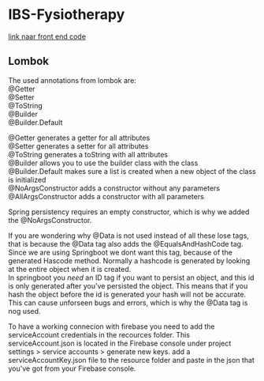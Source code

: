 # IBS-Fysiotherapy

[link naar front end code](https://github.com/hu-project334/project334/tree/main)

## Lombok
The used annotations from lombok are:  
@Getter  
@Setter  
@ToString  
@Builder  
@Builder.Default  
  
@Getter generates a getter for all attributes  
@Setter generates a setter for all attributes  
@ToString generates a toString with all attributes  
@Builder allows you to use the builder class with the class  
@Builder.Default makes sure a list is created when a new object of the class is initialized  
@NoArgsConstructor adds a constructor without any parameters  
@AllArgsConstructor adds a constructor with all parameters  
  
Spring persistency requires an empty constructor, which is why we added the @NoArgsConstructor. 

If you are wondering why @Data is not used instead of all these lose tags, that is because the @Data tag also adds the @EqualsAndHashCode tag.  
Since we are using Springboot we dont want this tag, because of the generated Hascode method. Normally a hashcode is generated by looking at the entire object when it is created.  
In springboot you *need* an ID tag if you want to persist an object, and this id is only generated after you've persisted the object. This means that if you hash the object before the id is generated your hash will not be accurate.
This can cause unforseen bugs and errors, which is why the @Data tag is nog used.  



To have a working connecion with firebase you need to add the serviceAccount credentials in the recources folder. This
serviceAccount.json is located in the Firebase console under project settings > service accounts > generate new keys.
add a serviceAccountKey.json file to the resource folder and paste in the json that you've got from your Firebase console.